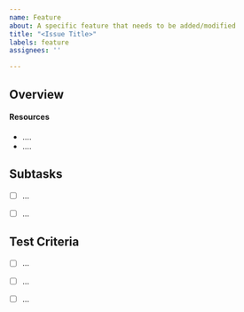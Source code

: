 ```yaml
---
name: Feature
about: A specific feature that needs to be added/modified
title: "<Issue Title>"
labels: feature
assignees: ''

---
```


## Overview
<!--- A *very brief* description of what the player will be able to do once this is complete.  --->


#### Resources
<!--- *Add links to related issues, PRs, feature documentation, etc.* --->
- ....
- ....


## Subtasks
<!--- *Known subtasks (that are significant enough to be worth noting up front, but not big enough to be their own issue* --->
* [ ] ...
* [ ] ...


## Test Criteria
<!--- *Specific tests to run (beyond any in the general project doc)* --->
* [ ] ...
* [ ] ...
* [ ] ...

